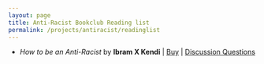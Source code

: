 ```yaml
---
layout: page
title: Anti-Racist Bookclub Reading list
permalink: /projects/antiracist/readinglist
---
```

* *How to be an Anti-Racist* by __Ibram X Kendi__ | [Buy](https://bookshop.org/books/how-to-be-an-antiracist/9780525509288) | [Discussion Questions](howtobeantiracist)

